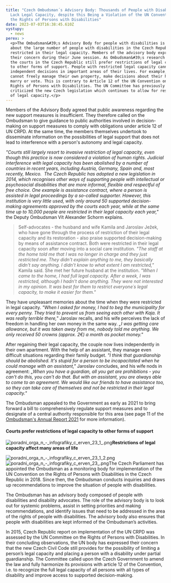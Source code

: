 ```yaml
---
title: "Czech Ombudsman´s Advisory Body: Thousands of People with Disabilities
  Lack Legal Capacity, despite this Being a Violation of the UN Convention on
  the Rights of Persons with Disabilities"
date: 2023-07-03T16:38:45.610Z
vystupy:
  - news
perex: >
  <p>The Ombudsman&#39;s Advisory Body for people with disabilities is alarmed
  about the large number of people with disabilities in the Czech Republic
  restricted in their legal capacity. Members of the advisory body expressed
  their concern during their June session. As Ombudsman&#39;s research shows,
  the courts in the Czech Republic still prefer restrictions of legal capacity
  to other forms of support. People with restricted legal capacity cannot make
  independent decisions in important areas of their lives. For example, they
  cannot freely manage their own property, make decisions about their health,
  marry or vote. This is contrary to Article 12 of the UN Convention on the
  Rights of Persons with Disabilities. The UN Committee has previously
  criticized the new Czech legislation which continues to allow for restrictions
  of legal capacity.</p>
---
```

<p>Members of the Advisory Body agreed that public awareness regarding the new support measures is insufficient. They therefore called on the Ombudsman to give guidance to public authorities involved in decision-making on support measures to comply with obligations under article 12 of UN CRPD. At the same time, the members themselves undertook to disseminate information on the possibilities of legal support that does not lead to interference with a person&#39;s autonomy and legal capacity.</p>

<p><em>&quot;Courts still largely resort to invasive restriction of legal capacity, even though this practice is now considered a violation of human rights. Judicial interference with legal capacity has been abolished by a number of countries in recent years, including Austria, Germany, Spain and, most recently, Mexico. &nbsp;The Czech Republic has adopted a new legislation in 2014, which recognises other ways of supporting people with intellectual or psychosocial disabilities that are more informal, flexible and respectful of free choice. One example is assistance contract, where a person is assisted in legal proceedings by a so-called supporter. However, this institution is very little used, with only around 50 supported decision-making agreements approved by the courts each year, while at the same time up to 10,000 people are restricted in their legal capacity each year,&quot; </em>the Deputy Ombudsman Vít Alexander Schorm explains.</p>

<blockquote>
<p>Self-advocates - the husband and wife Kamila and Jaroslav Ježek, who have gone through the process of restriction of their legal capacity and its restoration - also praise supported decision-making by means of assistance contract. Both were restricted in their legal capacity soon after moving into a social care institution. <em>&quot;The staff at the home told me that I was no longer in charge and they just restricted me. They didn&#39;t explain anything to me, they basically didn&#39;t say anything. I didn&rsquo;t know to what extent I am restricted,&quot;</em> Kamila said. She met her future husband at the institution. <em>&quot;When I came to the home, I had full legal capacity. After a week, I was restricted, although I hadn&#39;t done anything. They were not interested in my opinion. It was best for them to restrict everyone&acute;s legal capacity, to make it easier for them.&quot;</em></p>
</blockquote>

<p>They have unpleasant memories about the time when they were restricted in legal capacity. <em>&quot;When I asked for money, I had to beg the municipality for every penny. They tried to prevent us from seeing each other with Kaja. It was really terrible there,&quot; </em>Jaroslav recalls, and his wife perceives the lack of freedom in handling her own money in the same way.<em> &bdquo;I was getting care allowance, but it was taken away from me, nobody told me anything. We only received 50 crowns (approx. 2</em><em>&euro;</em><em>) a month as pocket money.&quot;</em></p>

<p>After regaining their legal capacity, the couple now lives independently in their own apartment. With the help of an assistant, they manage even difficult situations regarding their family budget. <em>&quot;I think that guardianship should be abolished. It&#39;s stupid for a person to be incapacitated when he could manage with an assistant,&quot; </em>Jaroslav concludes, and his wife nods in agreement: <em>&bdquo;When you have a guardian, all you get are prohibitions - you can&#39;t do this, you can&#39;t do that. But with an assistant, you are always able to come to an agreement. We would like our friends to have assistance too, so they can take care of themselves and not be restricted in their legal capacity.&quot;</em></p>

<p>The Ombudsman appealed to the Government as early as 2021 to bring forward a bill to comprehensively regulate support measures and to designate of a central authority responsible for this area (see page 11 of the <a href="https://www.ochrance.cz/en/dokument/annual_report_2021/annual_report_2021.pdf">Ombudsman&#39;s Annual Report 2021</a> for more information).</p>

<h4><strong>Courts prefer restrictions of legal capacity to other forms of support</strong></h4>

<p><img alt="poradni_orga_n_-_infografiky_c_erven_23_1_.png" src="https://www.ochrance.cz/en/aktualne/czech_ombudsman_s_advisory_body_thousands_of_people_with_disabilities_lack_legal_capacity_despite_this_being_a_violation_of_the_un_convention_on_the_rights_of_persons_with_disabilities/poradni_orga_n_-_infografiky_c_erven_23_1_.png" /><strong>Restrictions of legal capacity affect many areas of life</strong></p>

<p><img alt="poradni_orga_n_-_infografiky_c_erven_23_1_2.png" src="https://www.ochrance.cz/en/aktualne/czech_ombudsman_s_advisory_body_thousands_of_people_with_disabilities_lack_legal_capacity_despite_this_being_a_violation_of_the_un_convention_on_the_rights_of_persons_with_disabilities/poradni_orga_n_-_infografiky_c_erven_23_1_2.png" /><img alt="poradni_orga_n_-_infografiky_c_erven_23_.png" src="https://www.ochrance.cz/en/aktualne/czech_ombudsman_s_advisory_body_thousands_of_people_with_disabilities_lack_legal_capacity_despite_this_being_a_violation_of_the_un_convention_on_the_rights_of_persons_with_disabilities/poradni_orga_n_-_infografiky_c_erven_23_.png" />The Czech Parliament has appointed the Ombudsman as a monitoring body for implementation of the UN Convention on the Rights of Persons with Disabilities in the Czech Republic in 2018. Since then, the Ombudsman conducts inquiries and draws up recommendations to improve the situation of people with disabilities.</p>

<p>The Ombudsman has an advisory body composed of people with disabilities and disability advocates. The role of the advisory body is to look out for systemic problems, assist in setting priorities and making recommendations, and identify issues that need to be addressed in the area of the rights of people with disabilities. The advisory body also ensures that people with disabilities are kept informed of the Ombudsman&rsquo;s activities.</p>

<p>In 2015, Czech Republic report on implementation of the UN CRPD was assessed by the UN Committee on the Rights of Persons with Disabilities. In their concluding observations, the UN body has expressed their concern that the new Czech Civil Code still provides for the possibility of limiting a person&rsquo;s legal capacity and placing a person with a disability under partial guardianship. The Committee called upon the Czech Government to amend the law and fully harmonize its provisions with article&nbsp;12 of the Convention, i.e. to recognize the full legal capacity of all persons with all types of disability and improve access to supported decision-making.</p>

